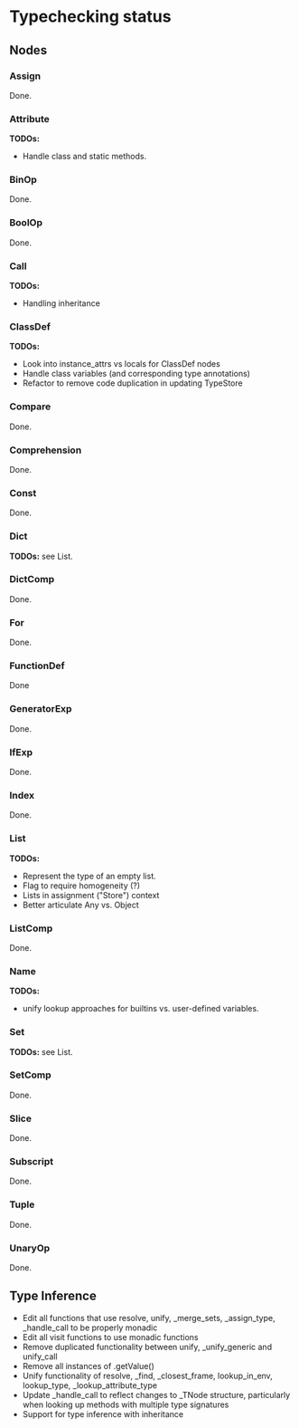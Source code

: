 # Typechecking status


## Nodes

### Assign

Done.

### Attribute

**TODOs:**
- Handle class and static methods.

### BinOp

Done.

### BoolOp

Done.

### Call

**TODOs:**
* Handling inheritance

### ClassDef

**TODOs:**
- Look into instance_attrs vs locals for ClassDef nodes
- Handle class variables (and corresponding type annotations)
- Refactor to remove code duplication in updating TypeStore

### Compare

Done.

### Comprehension

Done.

### Const
Done.

### Dict

**TODOs:** see List.

### DictComp

Done.

### For

Done.

### FunctionDef

Done

### GeneratorExp

Done.

### IfExp

Done.

### Index

Done.

### List

**TODOs:**
- Represent the type of an empty list.
- Flag to require homogeneity (?)
- Lists in assignment ("Store") context
- Better articulate Any vs. Object

### ListComp

Done.

### Name

**TODOs:**
- unify lookup approaches for builtins vs. user-defined variables.

### Set

**TODOs:** see List.

### SetComp

Done.

### Slice

Done.

### Subscript

Done.

### Tuple

Done.

### UnaryOp

Done.


## Type Inference

- Edit all functions that use resolve, unify, _merge_sets, _assign_type, _handle_call to be properly monadic
- Edit all visit functions to use monadic functions
- Remove duplicated functionality between unify, _unify_generic and unify_call
- Remove all instances of .getValue()
- Unify functionality of resolve, _find, _closest_frame, lookup_in_env, lookup_type, _lookup_attribute_type
- Update _handle_call to reflect changes to _TNode structure, particularly when looking up methods with multiple type signatures
- Support for type inference with inheritance 
